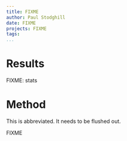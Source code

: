 ```yaml
---
title: FIXME
author: Paul Stodghill
date: FIXME
projects: FIXME
tags: 
...
```


# Results

FIXME: stats

# Method

This is abbreviated. It needs to be flushed out.

FIXME
